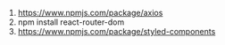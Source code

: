 1. https://www.npmjs.com/package/axios
2. npm install react-router-dom
3. https://www.npmjs.com/package/styled-components
